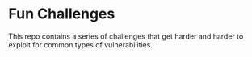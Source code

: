 # Fun Challenges

This repo contains a series of challenges that get harder and harder to exploit for common types of vulnerabilities.
